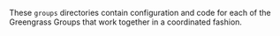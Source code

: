 These `groups` directories contain configuration and code for each of the 
Greengrass Groups that work together in a coordinated fashion. 
